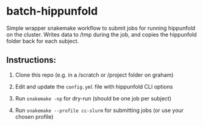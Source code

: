 # batch-hippunfold

Simple wrapper snakemake workflow to submit jobs for running hippunfold on the cluster.
Writes data to /tmp during the job, and copies the hippunfold folder back for each subject.

## Instructions:

1. Clone this repo (e.g. in a /scratch or /project folder on graham)

2. Edit and update the `config.yml` file with hippunfold CLI options

3. Run `snakemake -np` for dry-run (should be one job per subject)

4. Run `snakemake --profile cc-slurm` for submitting jobs (or use your chosen profile)
